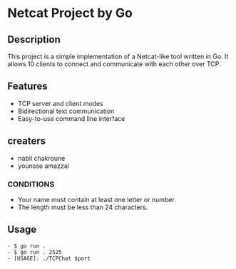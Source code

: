 # Netcat Project by Go

## Description
This project is a simple implementation of a Netcat-like tool written in Go. It allows 10 clients to connect and communicate with each other over TCP.

## Features
- TCP server and client modes
- Bidirectional text communication
- Easy-to-use command line interface

## creaters

- nabil chakroune
- younsse amazzal
### CONDITIONS
- Your name must contain at least one letter or number.
- The length must be less than 24 characters.
## Usage
```
- $ go run .
- $ go run . 2525
- [USAGE]: ./TCPChat $port
```
